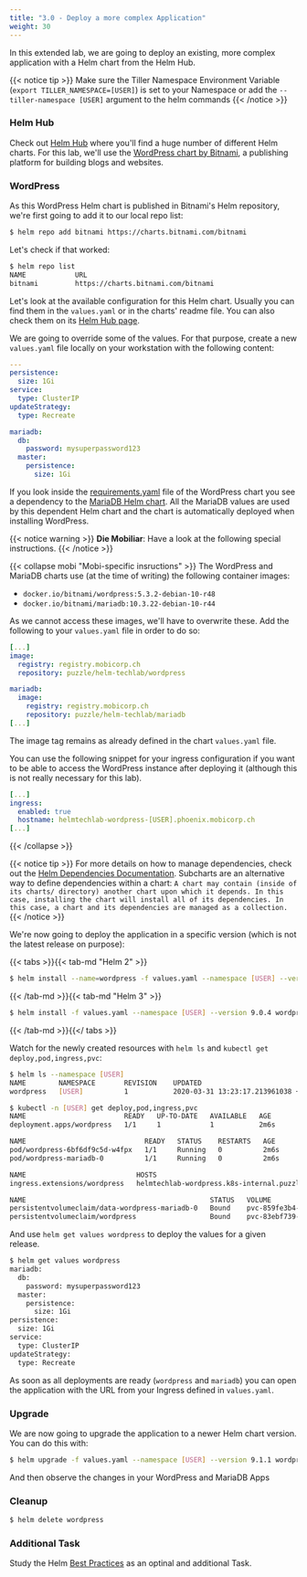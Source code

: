 ```yaml
---
title: "3.0 - Deploy a more complex Application"
weight: 30
---
```


In this extended lab, we are going to deploy an existing, more complex application with a Helm chart from the Helm Hub.

{{< notice tip >}}
Make sure the Tiller Namespace Environment Variable (`export TILLER_NAMESPACE=[USER]`) is set to your Namespace or add the `--tiller-namespace [USER]` argument to the helm commands
{{< /notice >}}

### Helm Hub

Check out [Helm Hub](https://hub.helm.sh/) where you'll find a huge number of different Helm charts. For this lab, we'll use the [WordPress chart by Bitnami](https://hub.helm.sh/charts/bitnami/wordpress), a publishing platform for building blogs and websites.


### WordPress

As this WordPress Helm chart is published in Bitnami's Helm repository, we're first going to add it to our local repo list:

```bash
$ helm repo add bitnami https://charts.bitnami.com/bitnami
```

Let's check if that worked:

```bash
$ helm repo list
NAME           	URL                                              
bitnami         https://charts.bitnami.com/bitnami 
```

Let's look at the available configuration for this Helm chart. Usually you can find them in the `values.yaml` or in the charts' readme file. You can also check them on its [Helm Hub page](https://hub.helm.sh/charts/bitnami/wordpress).

We are going to override some of the values. For that purpose, create a new `values.yaml` file locally on your workstation with the following content:

```yaml
---
persistence:
  size: 1Gi
service:
  type: ClusterIP
updateStrategy: 
  type: Recreate

mariadb:
  db:
    password: mysuperpassword123
  master:
    persistence:
      size: 1Gi
```

If you look inside the [requirements.yaml](https://github.com/bitnami/charts/blob/master/bitnami/wordpress/requirements.yaml) file of the WordPress chart you see a dependency to the [MariaDB Helm chart](https://github.com/bitnami/charts/tree/master/bitnami/mariadb). All the MariaDB values are used by this dependent Helm chart and the chart is automatically deployed when installing WordPress.

{{< notice warning >}}
**Die Mobiliar**: Have a look at the following special instructions.
{{< /notice >}}

{{< collapse mobi "Mobi-specific insructions" >}}
The WordPress and MariaDB charts use (at the time of writing) the following container images:

* `docker.io/bitnami/wordpress:5.3.2-debian-10-r48`
* `docker.io/bitnami/mariadb:10.3.22-debian-10-r44`

As we cannot access these images, we'll have to overwrite these. Add the following to your `values.yaml` file in order to do so:

```yaml
[...]
image:
  registry: registry.mobicorp.ch
  repository: puzzle/helm-techlab/wordpress

mariadb:
  image:
    registry: registry.mobicorp.ch
    repository: puzzle/helm-techlab/mariadb
[...]
```

The image tag remains as already defined in the chart `values.yaml` file.

You can use the following snippet for your ingress configuration if you want to be able to access the WordPress instance after deploying it (although this is not really necessary for this lab).

```yaml
[...]
ingress:
  enabled: true
  hostname: helmtechlab-wordpress-[USER].phoenix.mobicorp.ch
[...]
```
{{< /collapse >}}

{{< notice tip >}}
For more details on how to manage dependencies, check out the [Helm Dependencies Documentation](https://v2.helm.sh/docs/charts/#chart-dependencies). Subcharts are an alternative way to define dependencies within a chart: `A chart may contain (inside of its charts/ directory) another chart upon which it depends. In this case, installing the chart will install all of its dependencies. In this case, a chart and its dependencies are managed as a collection.`
{{< /notice >}}


We're now going to deploy the application in a specific version (which is not the latest release on purpose):

{{< tabs >}}{{< tab-md "Helm 2" >}}
```bash
$ helm install --name=wordpress -f values.yaml --namespace [USER] --version 9.0.4 bitnami/wordpress
```
{{< /tab-md >}}{{< tab-md "Helm 3" >}}
```bash
$ helm install -f values.yaml --namespace [USER] --version 9.0.4 wordpress bitnami/wordpress
```
{{< /tab-md >}}{{</ tabs >}}

Watch for the newly created resources with `helm ls` and `kubectl get deploy,pod,ingress,pvc`:

```bash
$ helm ls --namespace [USER]                                                            
NAME     	NAMESPACE      	REVISION	UPDATED                                 	STATUS  	CHART          	APP VERSION
wordpress	[USER]        	1       	2020-03-31 13:23:17.213961038 +0200 CEST	deployed	wordpress-9.0.4	5.3.2
```

```bash
$ kubectl -n [USER] get deploy,pod,ingress,pvc
NAME                        READY   UP-TO-DATE   AVAILABLE   AGE
deployment.apps/wordpress   1/1     1            1           2m6s

NAME                             READY   STATUS    RESTARTS   AGE
pod/wordpress-6bf6df9c5d-w4fpx   1/1     Running   0          2m6s
pod/wordpress-mariadb-0          1/1     Running   0          2m6s

NAME                           HOSTS                                          ADDRESS       PORTS   AGE
ingress.extensions/wordpress   helmtechlab-wordpress.k8s-internal.puzzle.ch   10.100.1.10   80      2m6s

NAME                                             STATUS   VOLUME                                     CAPACITY   ACCESS MODES   STORAGECLASS            AGE
persistentvolumeclaim/data-wordpress-mariadb-0   Bound    pvc-859fe3b4-b598-4f86-b7ed-a3a183f700fd   1Gi        RWO            cloudscale-volume-ssd   2m6s
persistentvolumeclaim/wordpress                  Bound    pvc-83ebf739-0b0e-45a2-936e-e925141a0d35   1Gi        RWO            cloudscale-volume-ssd   2m7s
```

And use `helm get values wordpress` to deploy the values for a given release.

```bash
$ helm get values wordpress
mariadb:
  db:
    password: mysuperpassword123
  master:
    persistence:
      size: 1Gi
persistence:
  size: 1Gi
service:
  type: ClusterIP
updateStrategy:
  type: Recreate

```

As soon as all deployments are ready (`wordpress` and `mariadb`) you can open the application with the URL from your Ingress defined in `values.yaml`.


### Upgrade

We are now going to upgrade the application to a newer Helm chart version. You can do this with:

```bash
$ helm upgrade -f values.yaml --namespace [USER] --version 9.1.1 wordpress bitnami/wordpress
```

And then observe the changes in your WordPress and MariaDB Apps


### Cleanup

```bash
$ helm delete wordpress
```

### Additional Task

Study the Helm [Best Practices](https://v2.helm.sh/docs/chart_best_practices/#the-chart-best-practices-guide) as an optinal and additional Task.
